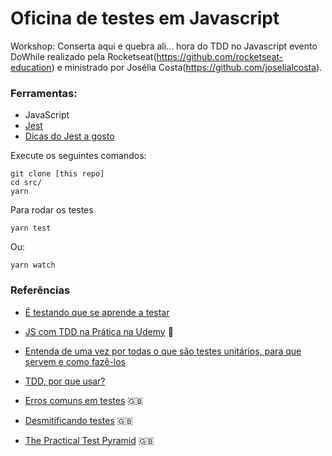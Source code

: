 # Oficina de testes em Javascript

Workshop: Conserta aqui e quebra ali... hora do TDD no Javascript
evento DoWhile realizado pela Rocketseat(https://github.com/rocketseat-education) e ministrado por Josélia Costa(https://github.com/joselialcosta).

### Ferramentas:

- JavaScript
- [Jest](https://jestjs.io/en/)
- [Dicas do Jest a gosto](https://devhints.io/jest)


Execute os seguintes comandos:
```
git clone [this repo]
cd src/
yarn
```

Para rodar os testes
```
yarn test 
```
Ou:
```
yarn watch
```


### Referências

- [É testando que se aprende a testar](https://medium.com/@carlosmaniero/%C3%A9-testando-que-se-aprende-a-testar-19903d234cae)

- [JS com TDD na Prática na Udemy](https://willianjusten.com.br/js-com-tdd-na-pratica-na-udemy/) 💸

- [Entenda de uma vez por todas o que são testes unitários, para que servem e como fazê-los](https://medium.com/@dayvsonlima/entenda-de-uma-vez-por-todas-o-que-s%C3%A3o-testes-unit%C3%A1rios-para-que-servem-e-como-faz%C3%AA-los-2a6f645bab3)

- [TDD, por que usar?](https://tableless.com.br/tdd-por-que-usar)

- [Erros comuns em testes](https://kentcdodds.com/blog/common-testing-mistakes) 🇬🇧

- [Desmitificando testes](https://kentcdodds.com/blog/demystifying-testing) 🇬🇧

- [The Practical Test Pyramid](https://martinfowler.com/articles/practical-test-pyramid.html) 🇬🇧
